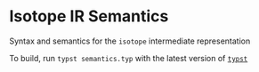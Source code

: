 # Isotope IR Semantics

Syntax and semantics for the `isotope` intermediate representation

To build, run `typst semantics.typ` with the latest version of [`typst`](https://typst.app)